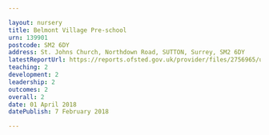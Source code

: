 ```yaml
---

layout: nursery
title: Belmont Village Pre-school
urn: 139901
postcode: SM2 6DY
address: St. Johns Church, Northdown Road, SUTTON, Surrey, SM2 6DY
latestReportUrl: https://reports.ofsted.gov.uk/provider/files/2756965/urn/139901.pdf
teaching: 2
development: 2
leadership: 2
outcomes: 2
overall: 2
date: 01 April 2018 
datePublish: 7 February 2018

---
```

